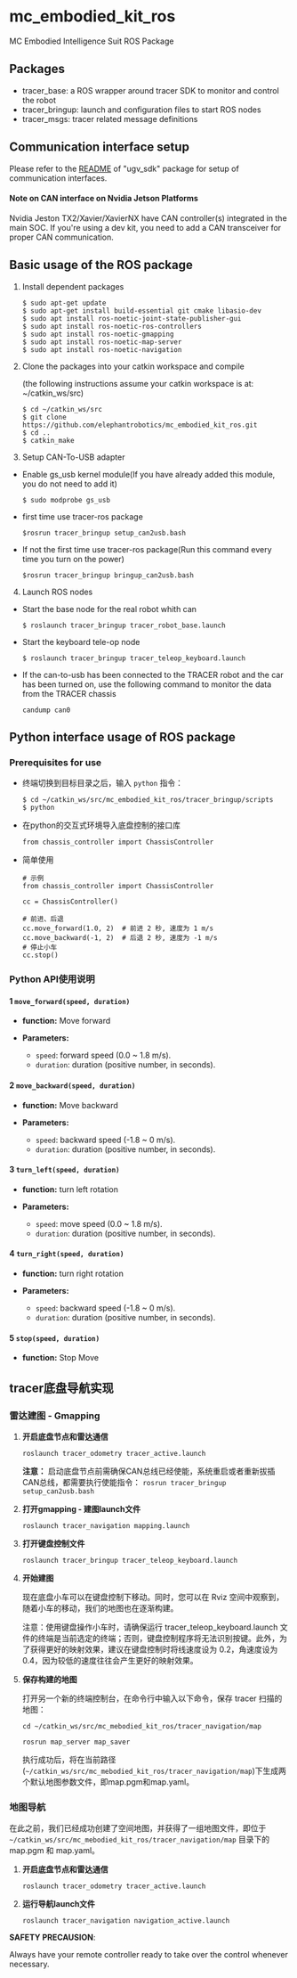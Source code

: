 # mc_embodied_kit_ros
MC Embodied Intelligence Suit ROS Package

## Packages

* tracer_base: a ROS wrapper around tracer SDK to monitor and control the robot
* tracer_bringup: launch and configuration files to start ROS nodes
* tracer_msgs: tracer related message definitions

## Communication interface setup

Please refer to the [README](./ugv_sdk/README.md) of "ugv_sdk" package for setup of communication interfaces.

#### Note on CAN interface on Nvidia Jetson Platforms

Nvidia Jeston TX2/Xavier/XavierNX have CAN controller(s) integrated in the main SOC. If you're using a dev kit, you need to add a CAN transceiver for proper CAN communication. 

## Basic usage of the ROS package

1. Install dependent packages

    ```
    $ sudo apt-get update
    $ sudo apt-get install build-essential git cmake libasio-dev
    $ sudo apt install ros-noetic-joint-state-publisher-gui
    $ sudo apt install ros-noetic-ros-controllers
    $ sudo apt install ros-noetic-gmapping
    $ sudo apt install ros-noetic-map-server
    $ sudo apt install ros-noetic-navigation
    ```
    
2. Clone the packages into your catkin workspace and compile

    (the following instructions assume your catkin workspace is at: ~/catkin_ws/src)

    ```
    $ cd ~/catkin_ws/src
    $ git clone https://github.com/elephantrobotics/mc_embodied_kit_ros.git
    $ cd ..
    $ catkin_make
    ```

3. Setup CAN-To-USB adapter
* Enable gs_usb kernel module(If you have already added this module, you do not need to add it)
    ```
    $ sudo modprobe gs_usb
    ```
* first time use tracer-ros package
    ```
    $rosrun tracer_bringup setup_can2usb.bash
    ```
* If not the first time use tracer-ros package(Run this command every time you turn on the power)
    ```
    $rosrun tracer_bringup bringup_can2usb.bash
    ```
4. Launch ROS nodes

* Start the base node for the real robot whith can

    ```
    $ roslaunch tracer_bringup tracer_robot_base.launch
    ```
* Start the keyboard tele-op node

    ```
    $ roslaunch tracer_bringup tracer_teleop_keyboard.launch
    ```

* If the can-to-usb has been connected to the TRACER robot and the car has been turned on, use the following command to monitor the data from the TRACER chassis

    ```
    candump can0
    ```

## Python interface usage of ROS package

### Prerequisites for use

* 终端切换到目标目录之后，输入 `python` 指令：

    ```
    $ cd ~/catkin_ws/src/mc_embodied_kit_ros/tracer_bringup/scripts
    $ python
    ```
* 在python的交互式环境导入底盘控制的接口库

    ```
    from chassis_controller import ChassisController
    ```
 * 简单使用
    ```
    # 示例
    from chassis_controller import ChassisController

    cc = ChassisController()

    # 前进、后退
    cc.move_forward(1.0, 2)  # 前进 2 秒, 速度为 1 m/s
    cc.move_backward(-1, 2)  # 后退 2 秒, 速度为 -1 m/s
    # 停止小车
    cc.stop()
    ```

### Python API使用说明

#### 1 `move_forward(speed, duration)`
- **function:** Move forward
  
- **Parameters:**
  - `speed`: forward speed (0.0 ~ 1.8 m/s).
  - `duration`: duration (positive number, in seconds).

#### 2 `move_backward(speed, duration)`
- **function:** Move backward
  
- **Parameters:**
  - `speed`: backward speed (-1.8 ~ 0 m/s).
  - `duration`: duration (positive number, in seconds).

#### 3 `turn_left(speed, duration)`
- **function:** turn left rotation
  
- **Parameters:**
  - `speed`: move speed (0.0 ~ 1.8 m/s).
  - `duration`: duration (positive number, in seconds).

#### 4 `turn_right(speed, duration)`
- **function:** turn right rotation
  
- **Parameters:**
  - `speed`: backward speed (-1.8 ~ 0 m/s).
  - `duration`: duration (positive number, in seconds).

#### 5 `stop(speed, duration)`
- **function:** Stop Move

## tracer底盘导航实现

### 雷达建图 - Gmapping

1. **开启底盘节点和雷达通信**

    ```
    roslaunch tracer_odometry tracer_active.launch
    ```

    **注意：** 启动底盘节点前需确保CAN总线已经使能，系统重启或者重新拔插CAN总线，都需要执行使能指令： `rosrun tracer_bringup setup_can2usb.bash`

2. **打开gmapping - 建图launch文件**

    ```
    roslaunch tracer_navigation mapping.launch
    ```

3. **打开键盘控制文件**

    ```
    roslaunch tracer_bringup tracer_teleop_keyboard.launch
    ```

4. **开始建图**

    现在底盘小车可以在键盘控制下移动。同时，您可以在 Rviz 空间中观察到，随着小车的移动，我们的地图也在逐渐构建。

    注意：使用键盘操作小车时，请确保运行 tracer_teleop_keyboard.launch 文件的终端是当前选定的终端；否则，键盘控制程序将无法识别按键。此外，为了获得更好的映射效果，建议在键盘控制时将线速度设为 0.2，角速度设为 0.4，因为较低的速度往往会产生更好的映射效果。

5. **保存构建的地图**

    打开另一个新的终端控制台，在命令行中输入以下命令，保存 tracer 扫描的地图：

    ```
    cd ~/catkin_ws/src/mc_mebodied_kit_ros/tracer_navigation/map

    rosrun map_server map_saver
    ```
    执行成功后，将在当前路径(`~/catkin_ws/src/mc_mebodied_kit_ros/tracer_navigation/map`)下生成两个默认地图参数文件，即map.pgm和map.yaml。

### 地图导航

在此之前，我们已经成功创建了空间地图，并获得了一组地图文件，即位于 `~/catkin_ws/src/mc_mebodied_kit_ros/tracer_navigation/map` 目录下的 map.pgm 和 map.yaml。

1. **开启底盘节点和雷达通信**

    ```
    roslaunch tracer_odometry tracer_active.launch
    ```

2. **运行导航launch文件**

    ```
    roslaunch tracer_navigation navigation_active.launch
    ```

**SAFETY PRECAUSION**: 

Always have your remote controller ready to take over the control whenever necessary. 
